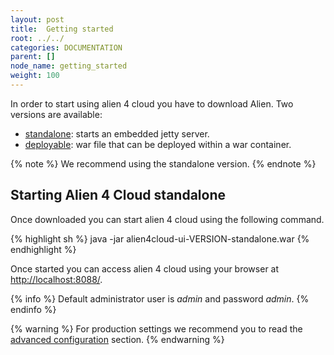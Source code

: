 ```yaml
---
layout: post
title:  Getting started
root: ../../
categories: DOCUMENTATION
parent: []
node_name: getting_started
weight: 100
---
```


In order to start using alien 4 cloud you have to download Alien. Two versions are available:

* [standalone](https://fastconnect.org/maven/service/local/artifact/maven/redirect?r=opensource-snapshot&g=alien4cloud&a=alien4cloud-ui&v=LATEST&p=war&c=standalone): starts an embedded jetty server.
* [deployable](https://fastconnect.org/maven/service/local/artifact/maven/redirect?r=opensource-snapshot&g=alien4cloud&a=alien4cloud-ui&v=LATEST&p=war): war file that can be deployed within a war container.

{% note %}
We recommend using the standalone version.
{% endnote %}

## Starting Alien 4 Cloud standalone

Once downloaded you can start alien 4 cloud using the following command.

{% highlight sh %}
java -jar alien4cloud-ui-VERSION-standalone.war
{% endhighlight %}

Once started you can access alien 4 cloud using your browser at [http://localhost:8088/](http://localhost:8088/).

{% info %}
Default administrator user is *admin* and password *admin*.
{% endinfo %}

{% warning %}
For production settings we recommend you to read the [advanced configuration](../advanced_configuration/advanced_configuration.html) section.
{% endwarning %}
